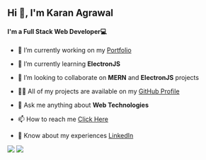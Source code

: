 <h2>Hi 👋, I'm Karan Agrawal</h2>
<h4>I'm a Full Stack Web Developer💻</h4>

- 🔭 I’m currently working on my [Portfolio](https://github.com/Karan9034/Karan9034.github.io)

- 🌱 I’m currently learning **ElectronJS**

- 👯 I’m looking to collaborate on **MERN** and **ElectronJS** projects

- 👨‍💻 All of my projects are available on my [GitHub Profile](https://github.com/Karan9034)

- 💬 Ask me anything about **Web Technologies**

- 📫 How to reach me [Click Here](mailto:karan.agr9034@gmail.com)

- 📄 Know about my experiences [LinkedIn](https://www.linkedin.com/in/karan-agrawal-4a6b521a2)

<img src="https://github-readme-stats.vercel.app/api?username=Karan9034&&show_icons=true&title_color=ffffff&icon_color=bb2acf&text_color=daf7dc&bg_color=151515">
<img src = "https://github-readme-stats.vercel.app/api/top-langs/?username=Karan9034&hide=css,html&theme=tokyonight&layout=compact">
